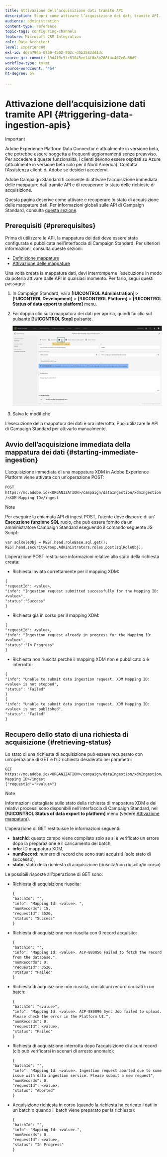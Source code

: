 ```yaml
---
title: Attivazione dell’acquisizione dati tramite API
description: Scopri come attivare l’acquisizione dei dati tramite API.
audience: administration
content-type: reference
topic-tags: configuring-channels
feature: Microsoft CRM Integration
role: Data Architect
level: Experienced
exl-id: d67a796a-0730-4502-802c-d0b3583dd1dc
source-git-commit: 13d419c5fc51845ee14f8a3b288f4c467e0a60d9
workflow-type: tm+mt
source-wordcount: '464'
ht-degree: 6%

---
```


# Attivazione dell’acquisizione dati tramite API {#triggering-data-ingestion-apis}

>[!IMPORTANT]
>
>Adobe Experience Platform Data Connector è attualmente in versione beta, che potrebbe essere soggetta a frequenti aggiornamenti senza preavviso. Per accedere a queste funzionalità, i clienti devono essere ospitati su Azure (attualmente in versione beta solo per il Nord America). Contatta l’Assistenza clienti di Adobe se desideri accedervi.

Adobe Campaign Standard ti consente di attivare l’acquisizione immediata delle mappature dati tramite API e di recuperare lo stato delle richieste di acquisizione.

Questa pagina descrive come attivare e recuperare lo stato di acquisizione delle mappature dati. Per informazioni globali sulle API di Campaign Standard, consulta [questa sezione](../../api/using/get-started-apis.md).

## Prerequisiti {#prerequisites}

Prima di utilizzare le API, la mappatura dei dati deve essere stata configurata e pubblicata nell’interfaccia di Campaign Standard. Per ulteriori informazioni, consulta queste sezioni:

* [Definizione mappature](../../integrating/using/aep-mapping-definition.md)
* [Attivazione delle mappature](../../integrating/using/aep-mapping-activation.md)

Una volta creata la mappatura dati, devi interromperne l’esecuzione in modo da poterla attivare dalle API in qualsiasi momento. Per farlo, segui questi passaggi:

1. In Campaign Standard, vai a **[!UICONTROL Administration]** > **[!UICONTROL Development]** > **[!UICONTROL Platform]** > **[!UICONTROL Status of data export to platform]** menu.

1. Fai doppio clic sulla mappatura dei dati per aprirla, quindi fai clic sul pulsante **[!UICONTROL Stop]** pulsante.

   ![](assets/aep_datamapping_stop.png)

1. Salva le modifiche

L’esecuzione della mappatura dei dati è ora interrotta. Puoi utilizzare le API di Campaign Standard per attivarlo manualmente.

## Avvio dell’acquisizione immediata della mappatura dei dati {#starting-immediate-ingestion}

L’acquisizione immediata di una mappatura XDM in Adobe Experience Platform viene attivata con un’operazione POST:

`POST https://mc.adobe.io/<ORGANIZATION>/campaign/dataIngestion/xdmIngestion/<XDM Mapping ID>/ingest`

>[!NOTE]
>
>Per eseguire la chiamata API di ingest POST, l’utente deve disporre di un’ **Esecuzione funzione SQL** ruolo, che può essere fornito da un amministratore Campaign Standard eseguendo il comando seguente JS Script:
>
>```
>var sqlRoleObj = REST.head.roleBase.sql.get();
>REST.head.securityGroup.Administrators.roles.post(sqlRoleObj);
>```
>

L’operazione POST restituisce informazioni relative allo stato della richiesta creata:

* Richiesta inviata correttamente per il mapping XDM:

```
{
"requestId": <value>,
"info": "Ingestion request submitted successfully for the Mapping ID: <value>",
"status":"Success"
}
```

* Richiesta già in corso per il mapping XDM:

```
{
"requestId": <value>,
"info": "Ingestion request already in progress for the Mapping ID: <value>",
"status":"In Progress"
}
```

* Richiesta non riuscita perché il mapping XDM non è pubblicato o è interrotto:

```
{
"info": "Unable to submit data ingestion request, XDM Mapping ID: <value> is not stopped",
"status": "Failed"
}
{
"info": "Unable to submit data ingestion request, XDM Mapping ID: <value> is not published",
"status": "Failed"
}
```

## Recupero dello stato di una richiesta di acquisizione {#retrieving-status}

Lo stato di una richiesta di acquisizione può essere recuperato con un’operazione di GET e l’ID richiesta desiderato nei parametri:

```
GET https://mc.adobe.io/<ORGANIZATION>/campaign/dataIngestion/xdmIngestion/<XDM Mapping ID>/ingest
{"requestId"="<value>"}
```

>[!NOTE]
>
>Informazioni dettagliate sullo stato della richiesta di mappatura XDM e dei relativi processi sono disponibili nell’interfaccia di Campaign Standard, nel **[!UICONTROL Status of data export to platform]** menu (vedere [Attivazione mappatura](../../integrating/using/aep-mapping-activation.md)).

L&#39;operazione di GET restituisce le informazioni seguenti:

* **batchId**: questo campo viene compilato solo se si è verificato un errore dopo la preparazione e il caricamento del batch,
* **info**: ID mappatura XDM,
* **numRecord**: numero di record che sono stati acquisiti (solo stato di successo),
* **stato**: stato della richiesta di acquisizione (riuscita/non riuscita/in corso)

Le possibili risposte all’operazione di GET sono:

* Richiesta di acquisizione riuscita:

  ```
  {
  "batchId": "",
  "info": "Mapping Id: <value>. ",
  "numRecords": 15,
  "requestId": 3520,
  "status": "Success"
  }
  ```

* Richiesta di acquisizione non riuscita con 0 record acquisito:

  ```
  {
  "batchId": "",
  "info": "Mapping Id: <value>. ACP-880056 Failed to fetch the record from the database.",
  "numRecords": 0,
  "requestId": 3520,
  "status": "Failed"
  }
  ```

* Richiesta di acquisizione non riuscita, con alcuni record caricati in un batch:

  ```
  {
  "batchId": "<value>",
  "info": "Mapping Id: <value>. ACP-880096 Sync Job failed to upload. Please check the error in the Platform UI.",
  "numRecords": 0,
  "requestId": <value>,
  "status": "Failed"
  }
  ```

* Richiesta di acquisizione interrotta dopo l’acquisizione di alcuni record (ciò può verificarsi in scenari di arresto anomalo):

  ```
  {
  "batchId": "",
  "info": "Mapping Id: <value>. Ingestion request aborted due to some issue with data ingestion service. Please submit a new request",
  "numRecords": 0,
  "requestId": <value>,
  "status": "Aborted"
  }
  ```

* Acquisizione richiesta in corso (quando la richiesta ha caricato i dati in un batch o quando il batch viene preparato per la richiesta):

  ```
  {
  "batchId": "",
  "info": "Mapping Id: <value>.",
  "numRecords": 0,
  "requestId": <value>,
  "status": "In Progress"
  }
  ```
